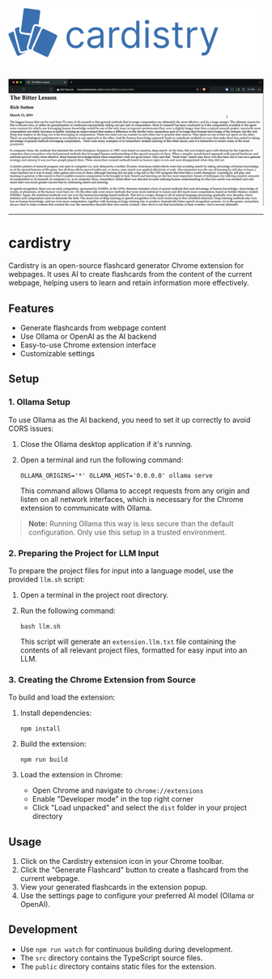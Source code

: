 <p align="center">
  <img src="public/logo.png" alt="Bitwarden" />
</p>

<p align="center">
  <img src="public/demo.gif" alt="Cardistry in action" />
</p>

---

# cardistry

Cardistry is an open-source flashcard generator Chrome extension for webpages. It uses AI to create flashcards from the content of the current webpage, helping users to learn and retain information more effectively.

## Features

- Generate flashcards from webpage content
- Use Ollama or OpenAI as the AI backend
- Easy-to-use Chrome extension interface
- Customizable settings

## Setup

### 1. Ollama Setup

To use Ollama as the AI backend, you need to set it up correctly to avoid CORS issues:

1. Close the Ollama desktop application if it's running.
2. Open a terminal and run the following command:

   ```
   OLLAMA_ORIGINS='*' OLLAMA_HOST='0.0.0.0' ollama serve
   ```

   This command allows Ollama to accept requests from any origin and listen on all network interfaces, which is necessary for the Chrome extension to communicate with Ollama.

> **Note:** Running Ollama this way is less secure than the default configuration. Only use this setup in a trusted environment.

### 2. Preparing the Project for LLM Input

To prepare the project files for input into a language model, use the provided `llm.sh` script:

1. Open a terminal in the project root directory.
2. Run the following command:

   ```
   bash llm.sh
   ```

   This script will generate an `extension.llm.txt` file containing the contents of all relevant project files, formatted for easy input into an LLM.

### 3. Creating the Chrome Extension from Source

To build and load the extension:

1. Install dependencies:
   ```
   npm install
   ```

2. Build the extension:
   ```
   npm run build
   ```

3. Load the extension in Chrome:
   - Open Chrome and navigate to `chrome://extensions`
   - Enable "Developer mode" in the top right corner
   - Click "Load unpacked" and select the `dist` folder in your project directory

## Usage

1. Click on the Cardistry extension icon in your Chrome toolbar.
2. Click the "Generate Flashcard" button to create a flashcard from the current webpage.
3. View your generated flashcards in the extension popup.
4. Use the settings page to configure your preferred AI model (Ollama or OpenAI).

## Development

- Use `npm run watch` for continuous building during development.
- The `src` directory contains the TypeScript source files.
- The `public` directory contains static files for the extension.
